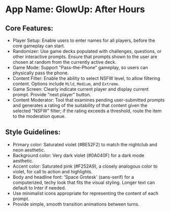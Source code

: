 # **App Name**: GlowUp: After Hours

## Core Features:

- Player Setup: Enable users to enter names for all players, before the core gameplay can start.
- Randomizer: Use game decks populated with challenges, questions, or other interactive prompts. Ensure that prompts shown to the user are chosen at random from the currently active deck.
- Game Mode: Support "Pass-the-Phone" gameplay, so users can physically pass the phone.
- Content Filter: Enable the ability to select NSFW level, to allow filtering content. Options include `Mild`, `Medium`, and `Extreme`.
- Game Screen: Clearly indicate current player and display current prompt. Provide "next player" button.
- Content Moderator: Tool that examines pending user-submitted prompts and generates a rating of the suitability of that content given the selected "NSFW" filter; if the rating exceeds a threshold, route the item to the moderation queue.

## Style Guidelines:

- Primary color: Saturated violet (#BE52F2) to match the nightclub and neon aesthetic.
- Background color: Very dark violet (#0A040F) for a dark mode aesthetic.
- Accent color: Saturated pink (#F252A9), a closely analogous color to violet, for call to action and highlights.
- Body and headline font: 'Space Grotesk' (sans-serif) for a computerized, techy look that fits the visual styling. Longer text can default to Inter if needed.
- Use minimalist icons appropriate for representing the content of each prompt.
- Provide simple, smooth transition animations between turns.